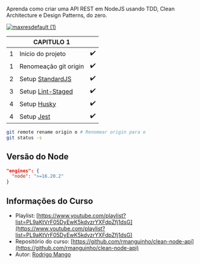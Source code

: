 Aprenda como criar uma API REST em NodeJS usando TDD, Clean Architecture e Design Patterns, do zero.

[![maxresdefault (1)](https://github.com/Darlley/mango-clean-node-api/assets/37590954/884f700e-ff6c-4995-b2b8-612832614d24)](https://www.youtube.com/playlist?list=PL9aKtVrF05DyEwK5kdvzrYXFdpZfj1dsG)


|   | CAPITULO 1                                                      |   |
|---|-----------------------------------------------------------------|---|
| 1 | Inicio do projeto                                               | ✔️ |
| 1 | Renomeação git origin                                           | ✔️ |
| 2 | Setup [StandardJS](https://standardjs.com/)                     | ✔️ |
| 3 | Setup [Lint-Staged](https://github.com/lint-staged/lint-staged) | ✔️ |
| 4 | Setup [Husky](https://www.npmjs.com/package/husky)              | ✔️ |
| 4 | Setup [Jest](https://jestjs.io/)                                | ✔️ |

```bash
git remote rename origin o # Renomear origin para o
git status -s
```

## Versão do Node

```json
"engines": {
  "node": ">=16.20.2"
}
```

## Informações do Curso

- Playlist: [https://www.youtube.com/playlist?list=PL9aKtVrF05DyEwK5kdvzrYXFdpZfj1dsG](https://www.youtube.com/playlist?list=PL9aKtVrF05DyEwK5kdvzrYXFdpZfj1dsG)
- Repositório do curso: [https://github.com/rmanguinho/clean-node-api](https://github.com/rmanguinho/clean-node-api)
- Autor: [Rodrigo Mango](https://www.youtube.com/@MangoDeveloper)